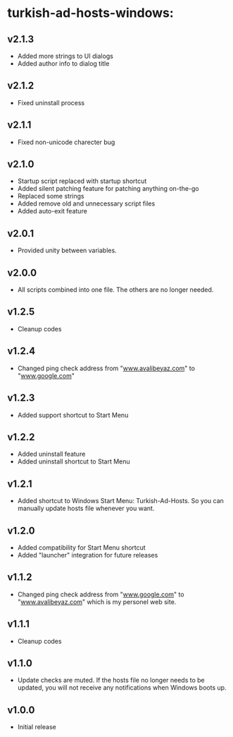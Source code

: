 # turkish-ad-hosts-windows:  

## v2.1.3  
- Added more strings to UI dialogs
- Added author info to dialog title
  
## v2.1.2 
- Fixed uninstall process  
  
## v2.1.1 
- Fixed non-unicode charecter bug    
  
## v2.1.0 
- Startup script replaced with startup shortcut  
- Added silent patching feature for patching anything on-the-go  
- Replaced some strings  
- Added remove old and unnecessary script files  
- Added auto-exit feature  
  
## v2.0.1 
- Provided unity between variables.    
  
## v2.0.0 
- All scripts combined into one file. The others are no longer needed.  
  
## v1.2.5  
- Cleanup codes  
  
## v1.2.4  
- Changed ping check address from "www.avalibeyaz.com" to "www.google.com"  
  
## v1.2.3  
- Added support shortcut to Start Menu  
  
## v1.2.2  
- Added uninstall feature
- Added uninstall shortcut to Start Menu  
  
## v1.2.1  
- Added shortcut to Windows Start Menu: Turkish-Ad-Hosts. So you can manually update hosts file whenever you want.  
  
## v1.2.0  
- Added compatibility for Start Menu shortcut  
- Added "launcher" integration for future releases  
   
## v1.1.2  
- Changed ping check address from "www.google.com" to "www.avalibeyaz.com" which is my personel web site.  
  
## v1.1.1  
- Cleanup codes  
  
## v1.1.0
- Update checks are muted. If the hosts file no longer needs to be updated, you will not receive any notifications when Windows boots up.  
  
## v1.0.0  
- Initial release
